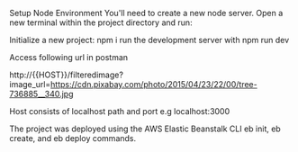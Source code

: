 Setup Node Environment
You'll need to create a new node server. Open a new terminal within the project directory and run:

Initialize a new project: npm i
run the development server with npm run dev

Access following url in postman

http://{{HOST}}/filteredimage?image_url=https://cdn.pixabay.com/photo/2015/04/23/22/00/tree-736885__340.jpg

Host consists of localhost path and port e.g localhost:3000

The project was deployed using the AWS Elastic Beanstalk CLI eb init, eb create, and eb deploy commands.


